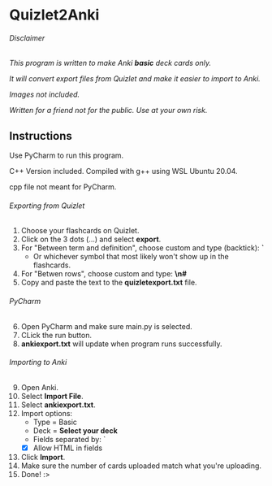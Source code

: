 # Quizlet2Anki
###### Disclaimer
*This program is written to make Anki **basic** deck cards only.*

*It will convert export files from Quizlet and make it easier to import to Anki.*

*Images not included.*

*Written for a friend not for the public. Use at your own risk.*
## Instructions
Use PyCharm to run this program.

C++ Version included. Compiled with g++ using WSL Ubuntu 20.04.

cpp file not meant for PyCharm.
###### Exporting from Quizlet
1. Choose your flashcards on Quizlet.
2. Click on the 3 dots (...) and select **export**.
3. For "Between term and definition", choose custom and type (backtick): **`**
     - Or whichever symbol that most likely won't show up in the flashcards.
4. For "Betwen rows", choose custom and type: **\n#**
5. Copy and paste the text to the **quizletexport.txt** file.

###### PyCharm
6. Open PyCharm and make sure main.py is selected.
7. CLick the run button.
8. **ankiexport.txt** will update when program runs successfully.

###### Importing to Anki
9. Open Anki.
10. Select **Import File**.
11. Select **ankiexport.txt**.
12. Import options: 
     - Type = Basic
     - Deck = **Select your deck**
     - Fields separated by: `
     - [x] Allow HTML in fields
13. Click **Import**.
14. Make sure the number of cards uploaded match what you're uploading.
15. Done! :>

